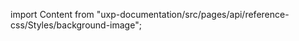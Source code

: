
import Content from "uxp-documentation/src/pages/api/reference-css/Styles/background-image";

<Content query="product=photoshop"/>
